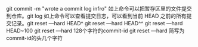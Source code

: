
git commit -m "wrote a commit log infro"
如上命令可以把暂存区里的文件提交到仓库。git log
如上命令可以查看提交日志，可以看到当前 HEAD 之前的所有提交记录。git reset —hard HEAD^
git reset —hard HEAD^^
git reset —hard HEAD~100
git reset —hard 128个字符的commit-id
git reset —hard 简写为commit-id的头几个字符